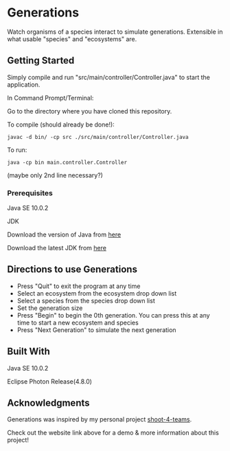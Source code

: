 # Generations

Watch organisms of a species interact to simulate generations. Extensible in what usable "species" and "ecosystems" are.

## Getting Started

Simply compile and run "src/main/controller/Controller.java" to start the application.

In Command Prompt/Terminal:

Go to the directory where you have cloned this repository.

To compile (should already be done!):

    javac -d bin/ -cp src ./src/main/controller/Controller.java

To run:

	java -cp bin main.controller.Controller
(maybe only 2nd line necessary?)

### Prerequisites
Java SE 10.0.2

JDK

Download the version of Java from [here](https://java.com/en/download/)

Download the latest JDK from [here](https://www.oracle.com/technetwork/java/javase/downloads/index.html)

## Directions to use Generations

- Press "Quit" to exit the program at any time
- Select an ecosystem from the ecosystem drop down list
- Select a species from the species drop down list
- Set the generation size
- Press "Begin" to begin the 0th generation. You can press this at any time to start a new ecosystem and species
- Press "Next Generation" to simulate the next generation

## Built With

Java SE 10.0.2

Eclipse Photon Release(4.8.0)

## Acknowledgments

Generations was inspired by my personal project [shoot-4-teams](https://github.com/jhwang73/shoot-4-teams).

Check out the website link above for a demo & more information about this project!




